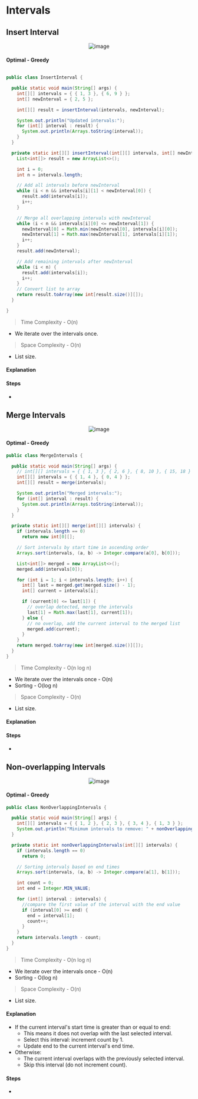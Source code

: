 # **Intervals**

## **Insert Interval**
<div align="center">
  <img alt="image" src="assets/Untitled-23.png" />
</div>

#### Optimal - Greedy 

```java

public class InsertInterval {

  public static void main(String[] args) {
    int[][] intervals = { { 1, 3 }, { 6, 9 } };
    int[] newInterval = { 2, 5 };

    int[][] result = insertInterval(intervals, newInterval);

    System.out.println("Updated intervals:");
    for (int[] interval : result) {
      System.out.println(Arrays.toString(interval));
    }
  }

  private static int[][] insertInterval(int[][] intervals, int[] newInterval) {
    List<int[]> result = new ArrayList<>();

    int i = 0;
    int n = intervals.length;

    // Add all intervals before newInterval
    while (i < n && intervals[i][1] < newInterval[0]) {
      result.add(intervals[i]);
      i++;
    }

    // Merge all overlapping intervals with newInterval
    while (i < n && intervals[i][0] <= newInterval[1]) {
      newInterval[0] = Math.min(newInterval[0], intervals[i][0]);
      newInterval[1] = Math.max(newInterval[1], intervals[i][1]);
      i++;
    }
    result.add(newInterval);

    // Add remaining intervals after newInterval
    while (i < n) {
      result.add(intervals[i]);
      i++;
    }
    // Convert list to array
    return result.toArray(new int[result.size()][]);
  }

}
```
>Time Complexity - O(n)
- We iterate over the intervals once.

>Space Complexity - O(n)
- List size.

#### Explanation

#### Steps

-


## **Merge Intervals**
<div align="center">
  <img alt="image" src="assets/Untitled-24.png" />
</div>

#### Optimal - Greedy 

```java
public class MergeIntervals {

  public static void main(String[] args) {
    // int[][] intervals = { { 1, 3 }, { 2, 6 }, { 8, 10 }, { 15, 18 } };
    int[][] intervals = { { 1, 4 }, { 0, 4 } };
    int[][] result = merge(intervals);

    System.out.println("Merged intervals:");
    for (int[] interval : result) {
      System.out.println(Arrays.toString(interval));
    }
  }

  private static int[][] merge(int[][] intervals) {
    if (intervals.length == 0)
      return new int[0][];

    // Sort intervals by start time in ascending order
    Arrays.sort(intervals, (a, b) -> Integer.compare(a[0], b[0]));

    List<int[]> merged = new ArrayList<>();
    merged.add(intervals[0]);

    for (int i = 1; i < intervals.length; i++) {
      int[] last = merged.get(merged.size() - 1);
      int[] current = intervals[i];

      if (current[0] <= last[1]) {
        // overlap detected, merge the intervals 
        last[1] = Math.max(last[1], current[1]);
      } else {
        // no overlap, add the current interval to the merged list
        merged.add(current);
      }
    }
    return merged.toArray(new int[merged.size()][]);
  }
}
```
>Time Complexity - O(n log n)
- We iterate over the intervals once - O(n)
- Sorting - O(log n)

>Space Complexity - O(n)
- List size.

#### Explanation

#### Steps

-


## **Non-overlapping Intervals**
<div align="center">
  <img alt="image" src="assets/Untitled-25.png" />
</div>

#### Optimal - Greedy 

```java
public class NonOverlappingIntervals {

  public static void main(String[] args) {
    int[][] intervals = { { 1, 2 }, { 2, 3 }, { 3, 4 }, { 1, 3 } };
    System.out.println("Minimum intervals to remove: " + nonOverlappingIntervals(intervals));
  }

  private static int nonOverlappingIntervals(int[][] intervals) {
    if (intervals.length == 0)
      return 0;

    // Sorting intervals based on end times
    Arrays.sort(intervals, (a, b) -> Integer.compare(a[1], b[1]));

    int count = 0;
    int end = Integer.MIN_VALUE;

    for (int[] interval : intervals) {
      //compare the first value of the interval with the end value
      if (interval[0] >= end) {
        end = interval[1];
        count++;
      }
    }
    return intervals.length - count;
  }
}
```
>Time Complexity - O(n log n)
- We iterate over the intervals once - O(n)
- Sorting - O(log n)

>Space Complexity - O(n)
- List size.

#### Explanation
- If the current interval's start time is greater than or equal to end:
    - This means it does not overlap with the last selected interval.
    - Select this interval: increment count by 1.
    - Update end to the current interval's end time.
- Otherwise:
    - The current interval overlaps with the previously selected interval.
    - Skip this interval (do not increment count).
#### Steps

-


